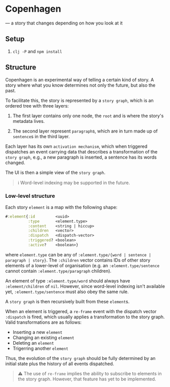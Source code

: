 # Copenhagen

— a story that changes depending on how you look at it

## Setup

1. `clj -P` and `npm install`

## Structure

Copenhagen is an experimental way of telling a certain kind of story. A story where what you know determines not only the future, but also the past.

To facilitate this, the story is represented by a `story graph`, which is an ordered tree with three layers:

1. The first layer contains only one node, the `root` and is where the story's metadata lives.

2. The second layer represent `paragraph`s, which are in turn made up of `sentence`s in the third layer.

Each layer has its own `activation mechanism`, which when triggered dispatches an event carrying data that describes a transformation of the `story graph`, e.g., a new paragraph is inserted, a sentence has its words changed.

The UI is then a simple view of the `story graph`.

> ℹ️ Word-level indexing may be supported in the future.

### Low-level structure

Each story `element` is a map with the following shape:

```clojure
#:element{:id         <uuid>
          :type       <element.type>
          :content    <string | hiccup>
          :children   <vector>
          :dispatch   <dispatch-vector>
          :triggered? <boolean>       
          :active?    <boolean>}
```

where `element.type` can be any of `:element.type/{word | sentence | paragraph | story}`. The `:children` vector contains IDs of other story elements of a lower-level of organisation (e.g. an `:element.type/sentence` cannot contain `:element.type/paragraph` children). 

An element of type `:element.type/word` should always have `:element/children` of `nil`. However, since word-level indexing isn't available yet, `:element.type/sentence` must also obey the same rule.

A `story graph` is then recursively built from these `element`s. 

When an element is triggered, a `re-frame` event with the dispatch vector `:dispatch` is fired, which usually applies a transformation to the story graph. Valid transformations are as follows:

- Inserting a new `element`
- Changing an existing `element`
- Deleting an `element`
- Trigerring another `element`

Thus, the evolution of the `story graph` should be fully determined by an initial state plus the history of all events dispatched.

> :warning: The use of `re-frame` implies the ability to subscribe to elements in the story graph. However, that feature has yet to be implemented.
